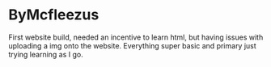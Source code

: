 # ByMcfleezus
First website build, needed an incentive to learn html, but having issues with uploading a img onto the website. Everything super basic and primary just trying learning as I go.

